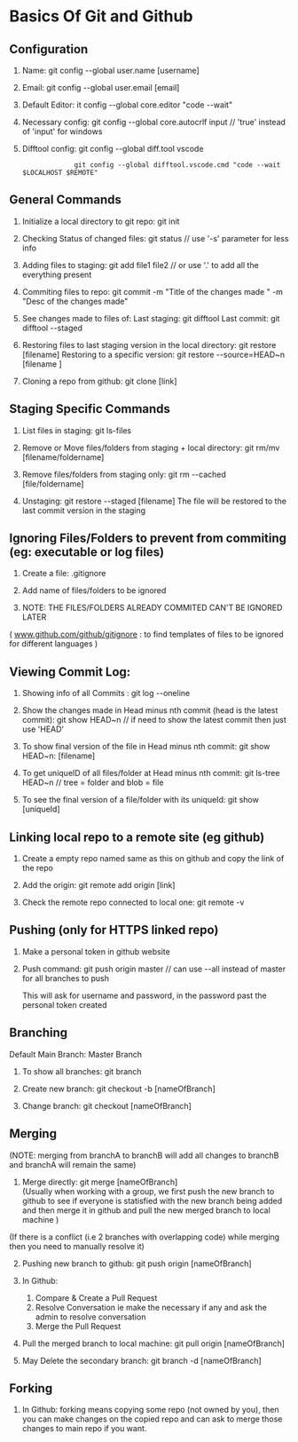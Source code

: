 # Basics Of Git and Github

## Configuration

1. Name: git config --global user.name [username]

2. Email: git config --global user.email [email]

3. Default Editor: it config --global core.editor "code --wait"

4. Necessary config: git config --global core.autocrlf input  // 'true' instead of 'input' for windows

5. Difftool config: git config --global diff.tool vscode

                    git config --global difftool.vscode.cmd "code --wait $LOCALHOST $REMOTE"
 

## General Commands 

1. Initialize a local directory to git repo: git init

2. Checking Status of changed files: git status  // use '-s' parameter for less info

3. Adding files to staging: git add file1 file2   // or use '.' to add all the everything present

4. Commiting files to repo: git commit -m "Title of the changes made " -m "Desc of the changes made"

5. See changes made to files of: 
        Last staging: git difftool
        Last commit: git difftool --staged

6. Restoring files to last staging version in the local directory: git restore [filename]
   Restoring to a specific version: git restore --source=HEAD~n [filename ]

7. Cloning a repo from github: git clone [link]


## Staging Specific Commands 

1. List files in staging: git ls-files

2. Remove or Move files/folders from staging + local directory: git rm/mv [filename/foldername]

3. Remove files/folders from staging only: git rm --cached [file/foldername]

4. Unstaging: git restore --staged [filename]
   The file will be restored to the last commit version in the staging 
## Ignoring Files/Folders to prevent from commiting (eg: executable or log files)

1. Create a file: .gitignore

2. Add name of files/folders to be ignored 

3. NOTE: THE FILES/FOLDERS ALREADY COMMITED CAN'T BE IGNORED LATER

( www.github.com/github/gitignore : to find templates of files to be ignored for different languages )

## Viewing Commit Log:

1. Showing info of all Commits : git log --oneline

2. Show the changes made in Head minus nth commit (head is the latest commit): git show HEAD~n // if need to show the latest commit then just use 'HEAD'

3. To show final version of the file in Head minus nth commit: git show HEAD~n: [filename]

4. To get uniqueID of all files/folder at Head minus nth commit: git ls-tree HEAD~n // tree = folder and blob = file

5. To see the final version of a file/folder with its uniqueId: git show [uniqueId] 

## Linking local repo to a remote site (eg github)

1. Create a empty repo named same as this on github and copy the link of the repo

2. Add the origin: git remote add origin [link]

3. Check the remote repo connected to local one: git remote -v

## Pushing (only for HTTPS linked repo)

1. Make a personal token in github website

2. Push command: git push origin master   // can use --all instead of master for all branches to push

   This will ask for username and password, in the password past the personal token created

## Branching 

Default Main Branch: Master Branch

1. To show all branches: git branch

2. Create new branch: git checkout -b [nameOfBranch]

3. Change branch: git checkout [nameOfBranch]

## Merging 
(NOTE: merging from branchA to branchB will add all changes to branchB and branchA will remain the same)

1. Merge directly: git merge [nameOfBranch]  
(Usually when working with a group, we first push the new branch to github to see if everyone is statisfied with the new branch being added and then merge it in github and pull the new merged branch to local machine )

(If there is a conflict (i.e 2 branches with overlapping code) while merging then you need to manually resolve it)

2. Pushing new branch to github: git push origin [nameOfBranch]

3. In Github: 
   1. Compare & Create a Pull Request
   2. Resolve Conversation ie make the necessary if any and ask the admin to resolve conversation
   3. Merge the Pull Request

4. Pull the merged branch to local machine: git pull origin [nameOfBranch]

5. May Delete the secondary branch: git branch -d [nameOfBranch]

## Forking 

1. In Github: forking means copying some repo (not owned by you), then you can make changes on the copied repo and can ask to merge those changes to main repo if you want.